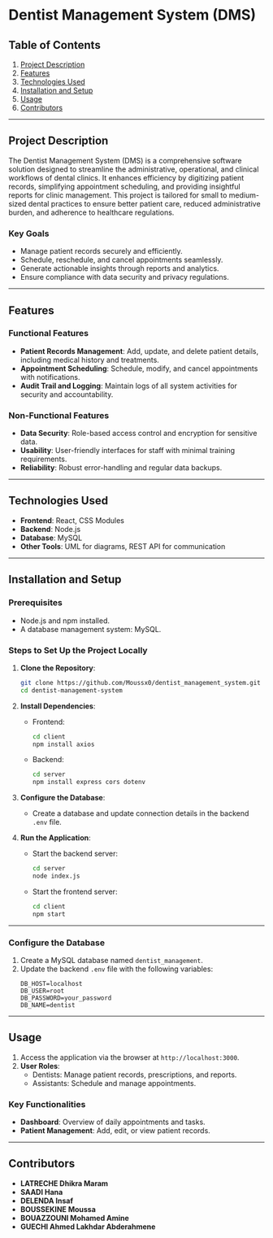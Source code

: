 # Dentist Management System (DMS)

## Table of Contents
1. [Project Description](#project-description)
2. [Features](#features)
3. [Technologies Used](#technologies-used)
4. [Installation and Setup](#installation-and-setup)
5. [Usage](#usage)
6. [Contributors](#contributors)

---

## Project Description
The Dentist Management System (DMS) is a comprehensive software solution designed to streamline the administrative,
operational, and clinical workflows of dental clinics. It enhances efficiency by digitizing patient records,
simplifying appointment scheduling, and providing insightful reports for clinic management.
This project is tailored for small to medium-sized dental practices to ensure better patient care,
reduced administrative burden, and adherence to healthcare regulations.

### Key Goals
- Manage patient records securely and efficiently.
- Schedule, reschedule, and cancel appointments seamlessly.
- Generate actionable insights through reports and analytics.
- Ensure compliance with data security and privacy regulations.

---

## Features
### Functional Features
- **Patient Records Management**: Add, update, and delete patient details, including medical history and treatments.
- **Appointment Scheduling**: Schedule, modify, and cancel appointments with notifications.
- **Audit Trail and Logging**: Maintain logs of all system activities for security and accountability.

### Non-Functional Features
- **Data Security**: Role-based access control and encryption for sensitive data.
- **Usability**: User-friendly interfaces for staff with minimal training requirements.
- **Reliability**: Robust error-handling and regular data backups.

---

## Technologies Used
- **Frontend**: React, CSS Modules
- **Backend**: Node.js
- **Database**: MySQL
- **Other Tools**: UML for diagrams, REST API for communication

---

## Installation and Setup
### Prerequisites
- Node.js and npm installed.
- A database management system: MySQL.

### Steps to Set Up the Project Locally
1. **Clone the Repository**:
   ```bash
   git clone https://github.com/Moussx0/dentist_management_system.git
   cd dentist-management-system
   ```

2. **Install Dependencies**:
   - Frontend:
     ```bash
     cd client
     npm install axios
     ```
   - Backend:
     ```bash
     cd server
     npm install express cors dotenv
     ```

3. **Configure the Database**:
   - Create a database and update connection details in the backend `.env` file.

4. **Run the Application**:
   - Start the backend server:
     ```bash
     cd server
     node index.js
     ```
   - Start the frontend server:
     ```bash
     cd client
     npm start
     ```

---
### Configure the Database
1. Create a MySQL database named `dentist_management`.
2. Update the backend `.env` file with the following variables:
   ```plaintext
   DB_HOST=localhost
   DB_USER=root
   DB_PASSWORD=your_password
   DB_NAME=dentist

---
## Usage
1. Access the application via the browser at `http://localhost:3000`.
2. **User Roles**:
   - Dentists: Manage patient records, prescriptions, and reports.
   - Assistants: Schedule and manage appointments.

### Key Functionalities
- **Dashboard**: Overview of daily appointments and tasks.
- **Patient Management**: Add, edit, or view patient records.

---

## Contributors
- **LATRECHE Dhikra Maram**
- **SAADI Hana**
- **DELENDA Insaf**
- **BOUSSEKINE Moussa**
- **BOUAZZOUNI Mohamed Amine**
- **GUECHI Ahmed Lakhdar Abderahmene**

